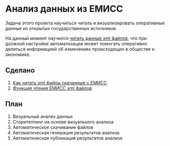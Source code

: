 # Анализ данных из ЕМИСС

Задача этого проекта научиться читать и визуализировать оперативные данные из открытых государственных источников.

На данный момент научился [читать данные xml файлов](read_xml_example_02.ipynb), что при должной настройке автоматизации может помогать оперативно делиться информацией об изменениях происходящих в обществе и экономике.

## Сделано
1. [Как читать xml файлы скачанные с ЕМИСС](create_and_use_function_01.ipynb)
2. [Функция чтения ЕМИСС xml файлов](read_xml_example_02.ipynb)

## План
1. Визуальный анализ данных
2. Сторителлинг на основе визуального анализа
3. Автоматическое скачивание файлов
4. Автоматическая генерация результатов анализа
5. Автоматическая публикация результатов анализа
